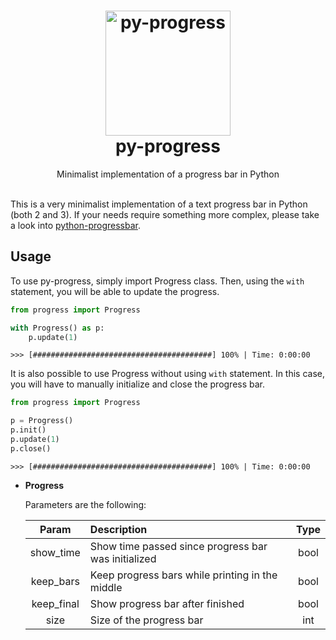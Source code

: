 <h1 align="center">
  <img alt="py-progress" src="https://www.python.org/static/opengraph-icon-200x200.png" width="200px" height="200px"/>
  <br/>
  py-progress
</h1>
<p align="center">Minimalist implementation of a progress bar in Python</p>
<br/>
This is a very minimalist implementation of a text progress bar in Python (both 2 and 3). If your needs require something more complex, please take a look into <a href="https://github.com/WoLpH/python-progressbar">python-progressbar</a>.


## Usage
To use py-progress, simply import Progress class. Then, using the ```with``` statement, you will be able to update the progress.

```python
from progress import Progress

with Progress() as p:
    p.update(1)
```

```
>>> [########################################] 100% | Time: 0:00:00
```

It is also possible to use Progress without using ```with``` statement. In this case, you will have to manually initialize and close the progress bar.

```python
from progress import Progress

p = Progress()
p.init()
p.update(1)
p.close()
```

```
>>> [########################################] 100% | Time: 0:00:00
```

- **Progress**

    Parameters are the following:
    
    | Param | Description | Type |
    | :--: | :-- | :--:|
    | show_time | Show time passed since progress bar was initialized | bool |
    | keep_bars | Keep progress bars while printing in the middle | bool |
    | keep_final | Show progress bar after finished | bool |
    | size | Size of the progress bar | int |